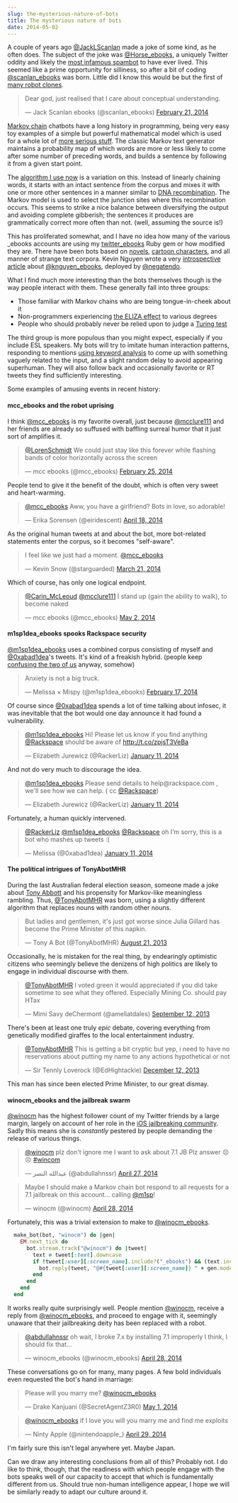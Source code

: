```yaml
---
slug: the-mysterious-nature-of-bots
title: The mysterious nature of bots
date: 2014-05-02
---
```


<style>
  iframe { margin: auto !important; }
</style>

A couple of years ago [@JackLScanlan](https://twitter.com/JackLScanlan) made a joke of some kind, as he often does. The subject of the joke was [@Horse\_ebooks](https://twitter.com/Horse_ebooks), a uniquely Twitter oddity and likely the [most infamous spambot](http://en.wikipedia.org/wiki/Horse_ebooks) to have ever lived. This seemed like a prime opportunity for silliness, so after a bit of coding [@scanlan_ebooks](https://twitter.com/scanlan_ebooks) was born. Little did I know this would be but the first of [many robot clones](https://twitter.com/m1sp/mispybots/members).

<blockquote class="twitter-tweet" lang="en"><p>Dear god, just realised that I care about conceptual understanding.</p>&mdash; Jack Scanlan ebooks (@scanlan_ebooks) <a href="https://twitter.com/scanlan_ebooks/statuses/436651507677945856">February 21, 2014</a></blockquote>
<script async src="//platform.twitter.com/widgets.js" charset="utf-8"></script>

[Markov chain](http://en.wikipedia.org/wiki/Markov_chain) chatbots have a long history in programming, being very easy toy examples of a simple but powerful mathematical model which is used for a whole lot of [more serious stuff](http://en.wikipedia.org/wiki/Markov_chain#Applications). The classic Markov text generator maintains a probability map of which words are more or less likely to come after some number of preceding words, and builds a sentence by following it from a given start point.

The [algorithm I use now](https://github.com/mispy/twitter_ebooks/blob/master/lib/twitter_ebooks/suffix.rb#L40) is a variation on this. Instead of linearly chaining words, it starts with an intact sentence from the corpus and mixes it with one or more other sentences in a manner similar to [DNA recombination](http://en.wikipedia.org/wiki/Genetic_recombination). The Markov model is used to select the junction sites where this recombination occurs. This seems to strike a nice balance between diversifying the output and avoiding complete gibberish; the sentences it produces are grammatically correct more often than not. (well, assuming the source is!)

This has proliferated somewhat, and I have no idea how many of the various \_ebooks accounts are using my [twitter\_ebooks](https://github.com/mispy/twitter_ebooks) Ruby gem or how modified they are. There have been bots based on [novels](https://twitter.com/aspects_ebooks), [cartoon characters](https://twitter.com/pinkiepieebooks), and all manner of strange text corpora. Kevin Nguyen wrote a very [introspective article](http://bygonebureau.com/2014/02/24/i-bot/) about [@knguyen_ebooks](https://twitter.com/knguyen_ebooks), deployed by [@negatendo](https://twitter.com/negatendo).

What I find much more interesting than the bots themselves though is the way people interact with them. These generally fall into three groups:

- Those familiar with Markov chains who are being tongue-in-cheek about it
- Non-programmers experiencing [the ELIZA effect](http://en.wikipedia.org/wiki/ELIZA_effect) to various degrees
- People who should probably never be relied upon to judge a [Turing test](http://en.wikipedia.org/wiki/Turing_test)

The third group is more populous than you might expect, especially if you include ESL speakers. My bots will try to imitate human interaction patterns, responding to mentions [using keyword analysis](https://github.com/mispy/twitter_ebooks/blob/master/lib/twitter_ebooks/model.rb#L170) to come up with something vaguely related to the input, and a slight random delay to avoid appearing superhuman. They will also follow back and occasionally favorite or RT tweets they find sufficiently interesting.

Some examples of amusing events in recent history:

#### mcc_ebooks and the robot uprising

I think [@mcc_ebooks](https://twitter.com/mcc_ebooks) is my favorite overall, just because [@mcclure111](https://twitter.com/mcclure111) and her friends are already so suffused with baffling surreal humor that it just sort of amplifies it.

<blockquote class="twitter-tweet" lang="en"><p><a href="https://twitter.com/LorenSchmidt">@LorenSchmidt</a> We could just stay like this forever while flashing bands of color horizontally across the screen</p>&mdash; mcc ebooks (@mcc_ebooks) <a href="https://twitter.com/mcc_ebooks/statuses/438212336349102080">February 25, 2014</a></blockquote>
<script async src="//platform.twitter.com/widgets.js" charset="utf-8"></script>

People tend to give it the benefit of the doubt, which is often very sweet and heart-warming.

<blockquote class="twitter-tweet" lang="en"><p><a href="https://twitter.com/mcc_ebooks">@mcc_ebooks</a> Aww, you have a girlfriend? Bots in love, so adorable!</p>&mdash; Erika Sorensen (@eiridescent) <a href="https://twitter.com/eiridescent/statuses/456945528039690240">April 18, 2014</a></blockquote>
<script async src="//platform.twitter.com/widgets.js" charset="utf-8"></script>

As the original human tweets at and about the bot, more bot-related statements enter the corpus, so it becomes "self-aware".

<blockquote class="twitter-tweet" lang="en"><p>I feel like we just had a moment. <a href="https://twitter.com/mcc_ebooks">@mcc_ebooks</a></p>&mdash; Kevin Snow (@starguarded) <a href="https://twitter.com/starguarded/statuses/447131103413813248">March 21, 2014</a></blockquote>
<script async src="//platform.twitter.com/widgets.js" charset="utf-8"></script>

Which of course, has only one logical endpoint.

<blockquote class="twitter-tweet" lang="en"><p><a href="https://twitter.com/Carin_McLeoud">@Carin_McLeoud</a> <a href="https://twitter.com/mcclure111">@mcclure111</a> I stand up (gain the ability to walk), to become naked</p>&mdash; mcc ebooks (@mcc_ebooks) <a href="https://twitter.com/mcc_ebooks/statuses/462028701564420096">May 2, 2014</a></blockquote>
<script async src="//platform.twitter.com/widgets.js" charset="utf-8"></script>

<p></p>

#### m1sp1dea_ebooks spooks Rackspace security

[@m1sp1dea_ebooks](https://twitter.com/m1sp1dea_ebooks) uses a combined corpus consisting of myself and [@0xabad1dea](https://twitter.com/0xabad1dea)'s tweets. It's kind of a freakish hybrid. (people keep [confusing the two of us](http://abad1dea.tumblr.com/post/84149795075/misptaken-identity) anyway, somehow)

<blockquote class="twitter-tweet" lang="en"><p>Anxiety is not a big truck.</p>&mdash; Melissa × Mispy (@m1sp1dea_ebooks) <a href="https://twitter.com/m1sp1dea_ebooks/statuses/435201964205682688">February 17, 2014</a></blockquote>
<script async src="//platform.twitter.com/widgets.js" charset="utf-8"></script>

Of course since [@0xabad1dea](https://twitter.com/0xabad1dea) spends a lot of time talking about infosec, it was inevitable that the bot would one day announce it had found a vulnerability.

<blockquote class="twitter-tweet" lang="en"><p><a href="https://twitter.com/m1sp1dea_ebooks">@m1sp1dea_ebooks</a> Hi! Please let us know if you find anything <a href="https://twitter.com/Rackspace">@Rackspace</a> should be aware of <a href="http://t.co/zpjsT3VeBa">http://t.co/zpjsT3VeBa</a></p>&mdash; Elizabeth Jurewicz (@RackerLiz) <a href="https://twitter.com/RackerLiz/statuses/421799120001445888">January 11, 2014</a></blockquote>
<script async src="//platform.twitter.com/widgets.js" charset="utf-8"></script>

And not do very much to discourage the idea.

<blockquote class="twitter-tweet" lang="en"><p><a href="https://twitter.com/m1sp1dea_ebooks">@m1sp1dea_ebooks</a> Please send details to help@rackspace.com , we&#39;ll see how we can help. ( cc <a href="https://twitter.com/Rackspace">@Rackspace</a>)</p>&mdash; Elizabeth Jurewicz (@RackerLiz) <a href="https://twitter.com/RackerLiz/statuses/421799501729255424">January 11, 2014</a></blockquote>
<script async src="//platform.twitter.com/widgets.js" charset="utf-8"></script>

Fortunately, a human quickly intervened.

<blockquote class="twitter-tweet" lang="en"><p><a href="https://twitter.com/RackerLiz">@RackerLiz</a> <a href="https://twitter.com/m1sp1dea_ebooks">@m1sp1dea_ebooks</a> <a href="https://twitter.com/Rackspace">@Rackspace</a> oh I’m sorry, this is a bot who mashes up tweets :(</p>&mdash; Melissa (@0xabad1dea) <a href="https://twitter.com/0xabad1dea/statuses/421801912204550144">January 11, 2014</a></blockquote>
<script async src="//platform.twitter.com/widgets.js" charset="utf-8"></script>

<p></p>

#### The political intrigues of TonyAbotMHR

During the last Australian federal election season, someone made a joke about [Tony Abbott](http://en.wikipedia.org/wiki/Tony_Abbott) and his propensity for Markov-like meaningless rambling. Thus, [@TonyAbotMHR](https://twitter.com/TonyAbotMHR) was born, using a slightly different algorithm that replaces nouns with random other nouns.

<blockquote class="twitter-tweet" lang="en"><p>But ladies and gentlemen, it&#39;s just got worse since Julia Gillard has become the Prime Minister of this napkin.</p>&mdash; Tony A Bot (@TonyAbotMHR) <a href="https://twitter.com/TonyAbotMHR/statuses/370259391783526402">August 21, 2013</a></blockquote>
<script async src="//platform.twitter.com/widgets.js" charset="utf-8"></script>

Occasionally, he is mistaken for the real thing, by endearingly optimistic citizens who seemingly believe the denizens of high politics are likely to engage in individual discourse with them.

<blockquote class="twitter-tweet" lang="en"><p><a href="https://twitter.com/TonyAbotMHR">@TonyAbotMHR</a> I voted green it would appreciated if you did take sometime to see what they offered. Especially Mining Co. should pay HTax</p>&mdash; Mimi Savy deChermont (@ameliatdales) <a href="https://twitter.com/ameliatdales/statuses/377999629607923712">September 12, 2013</a></blockquote>
<script async src="//platform.twitter.com/widgets.js" charset="utf-8"></script>

There's been at least one truly *epic* debate, covering everything from genetically modified giraffes to the local entertainment industry.

<blockquote class="twitter-tweet" lang="en"><p><a href="https://twitter.com/TonyAbotMHR">@TonyAbotMHR</a> This is getting a bit cryptic but yep, i need to have no reservations about putting my name to any actions hypothetical or not</p>&mdash; Sir Tennly Loverock (@EdHightackle) <a href="https://twitter.com/EdHightackle/statuses/411059179663552513">December 12, 2013</a></blockquote>
<script async src="//platform.twitter.com/widgets.js" charset="utf-8"></script>

This man has since been elected Prime Minister, to our great dismay.


#### winocm_ebooks and the jailbreak swarm

[@winocm](https://twitter.com/winocm) has the highest follower count of my Twitter friends by a large margin, largely on account of her role in the [iOS jailbreaking community](http://www.ibtimes.co.uk/ios-7-1-untethered-jailbreak-imminent-winocm-demonstrates-jailbroken-iphone-4-youtube-video-1441258). Sadly this means she is *constantly* pestered by people demanding the release of various things.

<blockquote class="twitter-tweet" lang="en"><p><a href="https://twitter.com/winocm">@winocm</a> plz don&#39;t ignore me&#10;I want to ask about 7.1 JB&#10;Plz answer 😣😣&#10;<a href="https://twitter.com/search?q=%23wincom&amp;src=hash">#wincom</a></p>&mdash; عبدالله النصر (@abdullahnssr) <a href="https://twitter.com/abdullahnssr/statuses/460529582735503360">April 27, 2014</a></blockquote>
<script async src="//platform.twitter.com/widgets.js" charset="utf-8"></script>
<blockquote class="twitter-tweet" lang="en"><p>Maybe I should make a Markov chain bot respond to all requests for a 7.1 jailbreak on this account… calling <a href="https://twitter.com/m1sp">@m1sp</a>!</p>&mdash; winocm (@winocm) <a href="https://twitter.com/winocm/statuses/460828677568479235">April 28, 2014</a></blockquote>
<script async src="//platform.twitter.com/widgets.js" charset="utf-8"></script>

Fortunately, this was a trivial extension to make to [@winocm_ebooks](https://twitter.com/winocm_ebooks).

```ruby
  make_bot(bot, "winocm") do |gen|
    EM.next_tick do
      bot.stream.track("@winocm") do |tweet|
        text = tweet[:text].downcase
        if !tweet[:user][:screen_name].include?("_ebooks") && (text.include?("7.1") || text.include?("jailbreak") || text.split.include?("jb"))
          bot.reply(tweet, "@#{tweet[:user][:screen_name]} " + gen.model.make_response(tweet[:text]))
        end
      end
    end
  end
```

It works really quite surprisingly well. People mention [@winocm](https://twitter.com/winocm), receive a reply from [@winocm_ebooks](https://twitter.com/winocm_ebooks), and proceed to engage with it, seemingly unaware that their jailbreaking deity has been replaced with a robot.

<blockquote class="twitter-tweet" lang="en"><p><a href="https://twitter.com/abdullahnssr">@abdullahnssr</a> oh wait, I broke 7.x by installing 7.1 improperly I think, I should fix that...</p>&mdash; winocm_ebooks (@winocm_ebooks) <a href="https://twitter.com/winocm_ebooks/statuses/460839810379579393">April 28, 2014</a></blockquote>
<script async src="//platform.twitter.com/widgets.js" charset="utf-8"></script>

These conversations go on for many, many pages. A few bold individuals even requested the bot's hand in marriage:

<blockquote class="twitter-tweet" lang="en"><p>Please will you marry me? <a href="https://twitter.com/winocm_ebooks">@winocm_ebooks</a></p>&mdash; Drake Kanjuani (@SecretAgentZ3R0) <a href="https://twitter.com/SecretAgentZ3R0/statuses/461665741633114112">May 1, 2014</a></blockquote>
<script async src="//platform.twitter.com/widgets.js" charset="utf-8"></script>
<blockquote class="twitter-tweet" lang="en"><p><a href="https://twitter.com/winocm_ebooks">@winocm_ebooks</a> if I love you will you marry me and find me exploits</p>&mdash; Ninty Apple (@nintendoapple_) <a href="https://twitter.com/nintendoapple_/statuses/460941087507357697">April 29, 2014</a></blockquote>
<script async src="//platform.twitter.com/widgets.js" charset="utf-8"></script>

I'm fairly sure this isn't legal anywhere yet. Maybe Japan.

Can we draw any interesting conclusions from all of this? Probably not. I do like to think, though, that the readiness with which people engage with the bots speaks well of our capacity to accept that which is fundamentally different from us. Should true non-human intelligence appear, I hope we will be similarly ready to adapt our culture around it.
